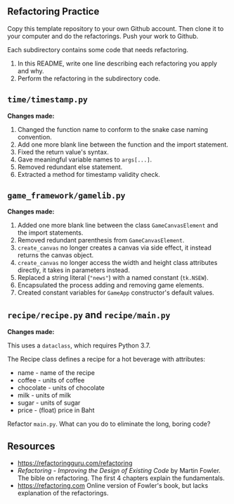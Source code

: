 ## Refactoring Practice

Copy this template repository to your own Github account. Then clone it to your computer and do the refactorings.  Push your work to Github.

Each subdirectory contains some code that needs refactoring.

1. In this README, write one line describing each refactoring you apply and why.
2. Perform the refactoring in the subdirectory code.


## `time/timestamp.py`

**Changes made:**
1. Changed the function name to conform to the snake case naming convention.
2. Add one more blank line between the function and the import statement.
3. Fixed the return value's syntax.
4. Gave meaningful variable names to `args[...]`.
5. Removed redundant else statement.
6. Extracted a method for timestamp validity check.

## `game_framework/gamelib.py`

**Changes made:**
1. Added one more blank line between the class `GameCanvasElement` and the import statements.
2. Removed redundant parenthesis from `GameCanvasElement`.
3. `create_canvas` no longer creates a canvas via side effect, it instead returns the canvas object.
4. `create_canvas` no longer access the width and height class attributes directly, it takes in parameters instead.
5. Replaced a string literal (`"news"`) with a named constant (`tk.NSEW`).
6. Encapsulated the process adding and removing game elements.
7. Created constant variables for `GameApp` constructor's default values.

## `recipe/recipe.py` and `recipe/main.py`

**Changes made:**


This uses a `dataclass`, which requires Python 3.7.

The Recipe class defines a recipe for a hot beverage with attributes:
* name - name of the recipe
* coffee - units of coffee
* chocolate - units of chocolate
* milk - units of milk
* sugar - units of sugar
* price - (float) price in Baht

Refactor `main.py`.  What can you do to eliminate the long, boring code?






## Resources

* <https://refactoringguru.com/refactoring> 
* *Refactoring - Improving the Design of Existing Code* by Martin Fowler.  The bible on refactoring.  The first 4 chapters explain the fundamentals.
* <https://refactoring.com> Online version of Fowler's book, but lacks explanation of the refactorings.
